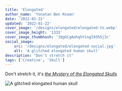 ```yaml
---
title: 'Elongated'
author_name: 'Yonatan Ben Knaan'
date: '2022-01-22'
updated: '2022-01-22'
cover_image: '/designs/elongated/elongated-tn.webp'
cover_image_height: '1333'
cover_image_thumbhash: 'JQgGCgAohqhYingI93h5j3c'
social_image: 
    src: '/designs/elongated/elongated-social.jpg'
    alt: 'A glitched elongated human skull'
description: "Don't stretch it"
tags: ['Creative', 'Skull']
---
```

Don't stretch it, it's *[the Mystery of the Elongated Skulls](https://www.historicmysteries.com/elongated-skulls-mystery/)*

![A glitched elongated human skull](/designs/elongated/elongated.webp)